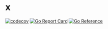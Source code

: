 # x

[![codecov](https://codecov.io/gh/sincospro/x/graph/badge.svg?token=IJD94D7X9R)](https://codecov.io/gh/sincospro/x)
[![Go Report Card](https://goreportcard.com/badge/github.com/sincospro/x)](https://goreportcard.com/report/github.com/sincospro/x)
[![Go Reference](https://pkg.go.dev/badge/github.com/sincospro/x.svg)](https://pkg.go.dev/github.com/sincospro/x)
